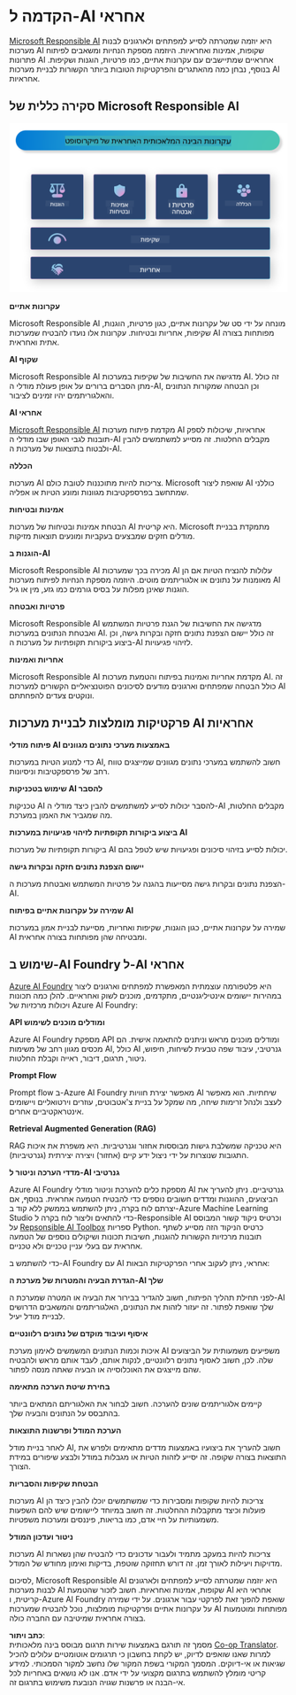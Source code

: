 <!--
CO_OP_TRANSLATOR_METADATA:
{
  "original_hash": "805b96b20152936d8f4c587d90d6e06e",
  "translation_date": "2025-07-16T22:55:19+00:00",
  "source_file": "md/01.Introduction/05/ResponsibleAI.md",
  "language_code": "he"
}
-->
# **הקדמה ל-AI אחראי**

[Microsoft Responsible AI](https://www.microsoft.com/ai/responsible-ai?WT.mc_id=aiml-138114-kinfeylo) היא יוזמה שמטרתה לסייע למפתחים ולארגונים לבנות מערכות AI שקופות, אמינות ואחראיות. היוזמה מספקת הנחיות ומשאבים לפיתוח פתרונות AI אחראיים שמתיישבים עם עקרונות אתיים, כמו פרטיות, הוגנות ושקיפות. בנוסף, נבחן כמה מהאתגרים והפרקטיקות הטובות ביותר הקשורות לבניית מערכות AI אחראיות.

## סקירה כללית של Microsoft Responsible AI

![RAIPrinciples](../../../../../translated_images/RAIPrinciples.bf9c9bc6ca160d336830630939a5130a22b3f9e1f633773562f83fed08a50520.he.png)

**עקרונות אתיים**

Microsoft Responsible AI מונחה על ידי סט של עקרונות אתיים, כגון פרטיות, הוגנות, שקיפות, אחריות ובטיחות. עקרונות אלו נועדו להבטיח שמערכות AI מפותחות בצורה אתית ואחראית.

**AI שקוף**

Microsoft Responsible AI מדגישה את החשיבות של שקיפות במערכות AI. זה כולל מתן הסברים ברורים על אופן פעולת מודלי ה-AI, וכן הבטחה שמקורות הנתונים והאלגוריתמים יהיו זמינים לציבור.

**AI אחראי**

[Microsoft Responsible AI](https://www.microsoft.com/ai/responsible-ai?WT.mc_id=aiml-138114-kinfeylo) מקדמת פיתוח מערכות AI אחראיות, שיכולות לספק תובנות לגבי האופן שבו מודלי ה-AI מקבלים החלטות. זה מסייע למשתמשים להבין ולבטוח בתוצאות של מערכות ה-AI.

**הכללה**

מערכות AI צריכות להיות מתוכננות לטובת כולם. Microsoft שואפת ליצור AI כוללני שמתחשב בפרספקטיבות מגוונות ומונע הטיות או אפליה.

**אמינות ובטיחות**

הבטחת אמינות ובטיחות של מערכות AI היא קריטית. Microsoft מתמקדת בבניית מודלים חזקים שמבצעים בעקביות ומונעים תוצאות מזיקות.

**הוגנות ב-AI**

Microsoft Responsible AI מכירה בכך שמערכות AI עלולות להנציח הטיות אם הן מאומנות על נתונים או אלגוריתמים מוטים. היוזמה מספקת הנחיות לפיתוח מערכות AI הוגנות שאינן מפלות על בסיס גורמים כמו גזע, מין או גיל.

**פרטיות ואבטחה**

Microsoft Responsible AI מדגישה את החשיבות של הגנת פרטיות המשתמש ואבטחת הנתונים במערכות AI. זה כולל יישום הצפנת נתונים חזקה ובקרות גישה, וכן ביצוע ביקורות תקופתיות על מערכות ה-AI לזיהוי פגיעויות.

**אחריות ואמינות**

Microsoft Responsible AI מקדמת אחריות ואמינות בפיתוח והטמעת מערכות AI. זה כולל הבטחה שמפתחים וארגונים מודעים לסיכונים הפוטנציאליים הקשורים למערכות AI ונוקטים צעדים להפחתתם.

## פרקטיקות מומלצות לבניית מערכות AI אחראיות

**פיתוח מודלי AI באמצעות מערכי נתונים מגוונים**

כדי למנוע הטיות במערכות AI, חשוב להשתמש במערכי נתונים מגוונים שמייצגים טווח רחב של פרספקטיבות וניסיונות.

**שימוש בטכניקות AI להסבר**

טכניקות AI להסבר יכולות לסייע למשתמשים להבין כיצד מודלי ה-AI מקבלים החלטות, מה שמגביר את האמון במערכת.

**ביצוע ביקורות תקופתיות לזיהוי פגיעויות במערכות AI**

ביקורות תקופתיות של מערכות AI יכולות לסייע בזיהוי סיכונים ופגיעויות שיש לטפל בהם.

**יישום הצפנת נתונים חזקה ובקרות גישה**

הצפנת נתונים ובקרות גישה מסייעות בהגנה על פרטיות המשתמש ואבטחת מערכות ה-AI.

**שמירה על עקרונות אתיים בפיתוח AI**

שמירה על עקרונות אתיים, כגון הוגנות, שקיפות ואחריות, מסייעת לבניית אמון במערכות AI ומבטיחה שהן מפותחות בצורה אחראית.

## שימוש ב-AI Foundry ל-AI אחראי

[Azure AI Foundry](https://ai.azure.com?WT.mc_id=aiml-138114-kinfeylo) היא פלטפורמה עוצמתית המאפשרת למפתחים וארגונים ליצור במהירות יישומים אינטיליגנטיים, מתקדמים, מוכנים לשוק ואחראיים. להלן כמה תכונות ויכולות מרכזיות של Azure AI Foundry:

**API ומודלים מוכנים לשימוש**

Azure AI Foundry מספקת API ומודלים מוכנים מראש וניתנים להתאמה אישית. הם מכסים מגוון רחב של משימות AI, כולל AI גנרטיבי, עיבוד שפה טבעית לשיחות, חיפוש, ניטור, תרגום, דיבור, ראייה וקבלת החלטות.

**Prompt Flow**

Prompt flow ב-Azure AI Foundry מאפשר יצירת חוויות AI שיחתיות. הוא מאפשר לעצב ולנהל זרימות שיחה, מה שמקל על בניית צ'אטבוטים, עוזרים וירטואליים ויישומים אינטראקטיביים אחרים.

**Retrieval Augmented Generation (RAG)**

RAG היא טכניקה שמשלבת גישות מבוססות אחזור וגנרטיביות. היא משפרת את איכות התגובות שנוצרות על ידי ניצול ידע קיים (אחזור) ויצירה יצירתית (גנרטיביות).

**מדדי הערכה וניטור ל-AI גנרטיבי**

Azure AI Foundry מספקת כלים להערכת וניטור מודלי AI גנרטיביים. ניתן להעריך את הביצועים, ההוגנות ומדדים חשובים נוספים כדי להבטיח הטמעה אחראית. בנוסף, אם יצרתם לוח בקרה, ניתן להשתמש בממשק ללא קוד ב-Azure Machine Learning Studio כדי להתאים וליצור לוח בקרה ל-Responsible AI וכרטיס ניקוד קשור המבוסס על [Repsonsible AI Toolbox](https://responsibleaitoolbox.ai/?WT.mc_id=aiml-138114-kinfeylo) ספריות Python. כרטיס הניקוד הזה מסייע לשתף תובנות מרכזיות הקשורות להוגנות, חשיבות תכונות ושיקולים נוספים של הטמעה אחראית עם בעלי עניין טכניים ולא טכניים.

כדי להשתמש ב-AI Foundry עם AI אחראי, ניתן לעקוב אחרי הפרקטיקות הבאות:

**הגדרת הבעיה והמטרות של מערכת ה-AI שלך**

לפני תחילת תהליך הפיתוח, חשוב להגדיר בבירור את הבעיה או המטרה שמערכת ה-AI שלך שואפת לפתור. זה יעזור לזהות את הנתונים, האלגוריתמים והמשאבים הדרושים לבניית מודל יעיל.

**איסוף ועיבוד מוקדם של נתונים רלוונטיים**

איכות וכמות הנתונים המשמשים לאימון מערכת AI משפיעים משמעותית על הביצועים שלה. לכן, חשוב לאסוף נתונים רלוונטיים, לנקות אותם, לעבד אותם מראש ולהבטיח שהם מייצגים את האוכלוסייה או הבעיה שאתה מנסה לפתור.

**בחירת שיטת הערכה מתאימה**

קיימים אלגוריתמים שונים להערכה. חשוב לבחור את האלגוריתם המתאים ביותר בהתבסס על הנתונים והבעיה שלך.

**הערכת המודל ופרשנות התוצאות**

לאחר בניית מודל AI, חשוב להעריך את ביצועיו באמצעות מדדים מתאימים ולפרש את התוצאות בצורה שקופה. זה יסייע לזהות הטיות או מגבלות במודל ולבצע שיפורים במידת הצורך.

**הבטחת שקיפות והסבריות**

מערכות AI צריכות להיות שקופות ומסבירות כדי שמשתמשים יוכלו להבין כיצד הן פועלות וכיצד מתקבלות ההחלטות. זה חשוב במיוחד ליישומים שיש להם השפעות משמעותיות על חיי אדם, כמו בריאות, פיננסים ומערכות משפטיות.

**ניטור ועדכון המודל**

מערכות AI צריכות להיות במעקב מתמיד ולעבור עדכונים כדי להבטיח שהן נשארות מדויקות ויעילות לאורך זמן. זה דורש תחזוקה שוטפת, בדיקות ואימון מחודש של המודל.

לסיכום, Microsoft Responsible AI היא יוזמה שמטרתה לסייע למפתחים ולארגונים לבנות מערכות AI שקופות, אמינות ואחראיות. חשוב לזכור שהטמעת AI אחראי היא קריטית, ו-Azure AI Foundry שואפת להפוך זאת לפרקטי עבור ארגונים. על ידי שמירה על עקרונות אתיים ופרקטיקות מומלצות, נוכל להבטיח שמערכות AI מפותחות ומוטמעות בצורה אחראית שמיטיבה עם החברה כולה.

**כתב ויתור**:  
מסמך זה תורגם באמצעות שירות תרגום מבוסס בינה מלאכותית [Co-op Translator](https://github.com/Azure/co-op-translator). למרות שאנו שואפים לדיוק, יש לקחת בחשבון כי תרגומים אוטומטיים עלולים להכיל שגיאות או אי-דיוקים. המסמך המקורי בשפת המקור שלו נחשב למקור הסמכותי. למידע קריטי מומלץ להשתמש בתרגום מקצועי על ידי אדם. אנו לא נושאים באחריות לכל אי-הבנה או פרשנות שגויה הנובעת משימוש בתרגום זה.